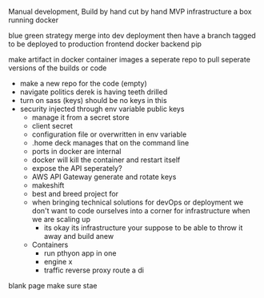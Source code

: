 Manual development, Build by hand
cut by hand MVP infrastructure
a box running docker 

blue green strategy
merge into dev deployment
then have a branch tagged to be deployed to production
frontend docker
backend pip

make artifact in docker container images
a seperate repo to pull seperate versions of the builds or code

- make a new repo for the code (empty)
- navigate politics derek is having teeth drilled
- turn on sass (keys) should be no keys in this
- security injected through env variable public keys
	- manage it from a secret store
	- client secret
	- configuration file or overwritten in env variable
	- .home deck manages that on the command line
	- ports in docker are internal
	- docker will kill the container and restart itself 
	- expose the API seperately?
	- AWS API Gateway generate and rotate keys
	- makeshift 
	- best and breed project for 
	- when bringing technical solutions for devOps or deployment we don't want to code ourselves into a corner for infrastructure when we are scaling up
		- its okay its  infrastructure your suppose to be able to throw it away and build anew
	- Containers
		- run pthyon app in one
		- engine x
		- traffic reverse proxy route a di


blank page
make sure stae